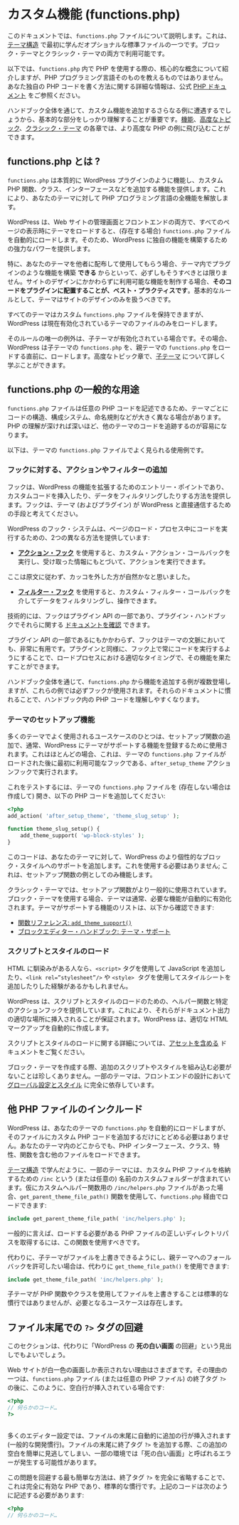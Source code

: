 <!-- 
# Custom Functionality (functions.php)
 -->

# カスタム機能 (functions.php)

<!-- 
This document will introduce you to the `functions.php` file. It is one of the optional standard files you first learned about in [Theme Structure](https://developer.wordpress.org/themes/core-concepts/theme-structure/). Both block and classic themes can utilize it.
 -->

このドキュメントでは、`functions.php` ファイルについて説明します。これは、[テーマ構造](https://developer.wordpress.org/themes/core-concepts/theme-structure/) で最初に学んだオプショナルな標準ファイルの一つです。ブロック・テーマとクラシック・テーマの両方で利用可能です。

<!-- 
The following will introduce you to the core concepts around using PHP within `functions.php`, but it will not teach you the PHP programming language itself. You can visit the official [PHP documentation](https://www.php.net/) for more information on how to write your own PHP code.
 -->

以下では、`functions.php` 内で PHP を使用する際の、核心的な概念について紹介しますが、PHP プログラミング言語そのものを教えるものではありません。あなた独自の PHP コードを書く方法に関する詳細な情報は、公式 [PHP ドキュメント](https://www.php.net/) をご参照ください。

<!-- 
Throughout the handbook, you will encounter more examples where you will add custom functionality, so getting the basics down is important. You can jump into more advanced PHP examples in the [Features](https://developer.wordpress.org/themes/features/), [Advanced Topics](https://developer.wordpress.org/themes/advanced-topics/), and [Classic Themes](https://developer.wordpress.org/themes/classic-themes/) chapters.
 -->

ハンドブック全体を通じて、カスタム機能を追加するさらなる例に遭遇するでしょうから、基本的な部分をしっかり理解することが重要です。[機能](https://developer.wordpress.org/themes/features/)、[高度なトピック](https://developer.wordpress.org/themes/advanced-topics/)、[クラシック・テーマ](https://developer.wordpress.org/themes/classic-themes/) の各章では、より高度な PHP の例に飛び込むことができます。

<!-- 
## What is functions.php?
 -->

## functions.php とは ?

<!-- 
The `functions.php` essentially acts like a WordPress plugin, letting you add custom PHP functions, classes, interfaces, and more. It opens up the entirety of the PHP programming language to your theme.
 -->

`functions.php` は本質的に WordPress プラグインのように機能し、カスタム PHP 関数、クラス、インターフェースなどを追加する機能を提供します。これにより、あなたのテーマに対して PHP プログラミング言語の全機能を解放します。

<!-- 
WordPress automatically loads the `functions.php` file (if it exists) as soon as it loads the theme on all page views on both the admin and front-end of the website. So it provides you with a lot of power to build unique features around WordPress.
 -->

WordPress は、Web サイトの管理画面とフロントエンドの両方で、すべてのページの表示時にテーマをロードすると、(存在する場合) `functions.php` ファイルを自動的にロードします。そのため、WordPress に独自の機能を構築するための強力なパワーを提供します。

<!-- 
Just because you *can* build plugin-like features in a theme doesn’t mean you always should, particularly if you are distributing your theme to others to use. If you are creating features that should be available regardless of the site’s design, **it is best practice to put the code in a plugin**. The rule of thumb is that themes should only deal with the site’s design.
 -->

特に、あなたのテーマを他者に配布して使用してもらう場合、テーマ内でプラグインのような機能を構築 **できる** からといって、必ずしもそうすべきとは限りません。サイトのデザインにかかわらずに利用可能な機能を制作する場合、**そのコードをプラグインに配置することが、ベスト・プラクティスです**。基本的なルールとして、テーマはサイトのデザインのみを扱うべきです。

<!-- 
While all themes can have a custom `functions.php` file, WordPress will only load the currently active theme’s.
 -->

すべてのテーマはカスタム `functions.php` ファイルを保持できますが、WordPress は現在有効化されているテーマのファイルのみをロードします。

<!-- 
The only caveat to that rule is when a child theme is active. In that case, WordPress loads the child theme’s `functions.php` just before loading the parent theme’s `functions.php`. You can learn more about [child themes](https://developer.wordpress.org/themes/advanced-topics/child-themes/) in the Advanced Topics chapter.
 -->

そのルールの唯一の例外は、子テーマが有効化されている場合です。その場合、WordPress は子テーマの `functions.php` を、親テーマの `functions.php` をロードする直前に、ロードします。高度なトピック章で、[子テーマ](https://developer.wordpress.org/themes/advanced-topics/child-themes/) について詳しく学ぶことができます。

<!-- 
## Common uses for functions.php
 -->

## functions.php の一般的な用途

<!-- 
Because the `functions.php` file lets you write any PHP, you will often see themes with wildly different code, organizational systems, naming conventions, and more. The deeper your understanding of PHP, the easier it will be to follow the code from other themes.
 -->

`functions.php` ファイルは任意の PHP コードを記述できるため、テーマごとにコードの構造、構成システム、命名規則などが大きく異なる場合があります。PHP の理解が深ければ深いほど、他のテーマのコードを追跡するのが容易になります。

<!-- 
The following are some uses you will often find in a theme’s `functions.php` file. 
 -->

以下は、テーマの `functions.php` ファイルでよく見られる使用例です。

<!-- 
### Adding actions or filters to hooks
 -->

### フックに対する、アクションやフィルターの追加

<!-- 
Hooks are the entry point to extending WordPress’ functionality, providing you with a way to inject custom code or filter data. Think of them as a way for themes (and plugins) to communicate directly with WordPress.
 -->

フックは、WordPress の機能を拡張するためのエントリー・ポイントであり、カスタムコードを挿入したり、データをフィルタリングしたりする方法を提供します。フックは、テーマ (およびプラグイン) が WordPress と直接通信するための手段と考えてください。

<!-- 
WordPress’ hooks system offers two different methods for executing your code during the page loading process:
 -->

WordPress のフック・システムは、ページのロード・プロセス中にコードを実行するための、2つの異なる方法を提供しています:

<!-- 
*   [**Action hooks**](https://developer.wordpress.org/plugins/hooks/actions/) allow you to run a custom action callback and “act on” the information that it receives.
*   [**Filter hooks**](https://developer.wordpress.org/plugins/hooks/filters/) let you filter data via a custom filter callback and manipulate it.
 -->

*   [**アクション・フック**](https://developer.wordpress.org/plugins/hooks/actions/) を使用すると、カスタム・アクション・コールバックを実行し、受け取った情報にもとづいて、アクションを実行できます。

ここは原文に従わず、カッコを外した方が自然かなと思いました。
*   [**フィルター・フック**](https://developer.wordpress.org/plugins/hooks/filters/) を使用すると、カスタム・フィルター・コールバックを介してデータをフィルタリングし、操作できます。

<!-- 
Technically, hooks are a part of the Plugin API, and you can [read the documentation](https://developer.wordpress.org/plugins/hooks/) on them in the Plugin Handbook.
 -->

技術的には、フックはプラグイン API の一部であり、プラグイン・ハンドブックでそれらに関する [ドキュメントを確認](https://developer.wordpress.org/plugins/hooks/) できます。

<!-- 
Despite being in the Plugin API, hooks are also extremely useful in the context of themes. Like plugins, you should always run your code on a hook so that it performs its functionality at the appropriate point in the load process.
 -->

プラグイン API の一部であるにもかかわらず、フックはテーマの文脈においても、非常に有用です。プラグインと同様に、フック上で常にコードを実行するようにすることで、ロードプロセスにおける適切なタイミングで、その機能を果たすことができます。

<!-- 
Throughout this handbook, you will see examples of adding features or functionality from `functions.php`, and these examples will always use a hook. Familiarizing yourself with their documentation will make it easier to understand PHP code in the handbook.
 -->

ハンドブック全体を通じて、`functions.php` から機能を追加する例が複数登場しますが、これらの例では必ずフックが使用されます。それらのドキュメントに慣れることで、ハンドブック内の PHP コードを理解しやすくなります。

<!-- 
### Theme setup function
 -->

### テーマのセットアップ機能

<!-- 
One common use case for many themes is adding a setup function, which is generally used to register theme-supported features with WordPress. This is almost always executed on the `after_setup_theme` action hook, which is the first hook available after a theme’s `functions.php` file has been loaded.
 -->

多くのテーマでよく使用されるユースケースのひとつは、セットアップ関数の追加で、通常、WordPress にテーマがサポートする機能を登録するために使用されます。これはほとんどの場合、これは、テーマの `functions.php` ファイルがロードされた後に最初に利用可能なフックである、`after_setup_theme` アクションフックで実行されます。

<!-- 
To test this, open your theme’s `functions.php` file (create one if it doesn’t exist), and add the following PHP code:
 -->

これをテストするには、テーマの `functions.php` ファイルを (存在しない場合は作成して) 開き、以下の PHP コードを追加してください:

<!-- 
```php
<?php
add_action( 'after_setup_theme', 'theme_slug_setup' );

function theme_slug_setup() {
	add_theme_support( 'wp-block-styles' );
}
```
 -->

```php
<?php
add_action( 'after_setup_theme', 'theme_slug_setup' );

function theme_slug_setup() {
	add_theme_support( 'wp-block-styles' );
}
```

<!-- 
This code adds support for WordPress’ more-opinionated block styles to your theme. You do not have to use this; it is merely serving as an example of what a setup function might look like.
 -->

このコードは、あなたのテーマに対して、WordPress のより個性的なブロック・スタイルへのサポートを追加します。これを使用する必要はありません; これは、セットアップ関数の例としてのみ機能します。

<!-- 
Setup functions are more common in classic themes. When using a block theme, the theme is often automatically opted into the features needed. You can find a list of theme-supported features here:
 -->

クラシック・テーマでは、セットアップ関数がより一般的に使用されています。ブロック・テーマを使用する場合、テーマは通常、必要な機能が自動的に有効化されます。テーマがサポートする機能のリストは、以下から確認できます:

<!-- 
*   [Function Reference: `add_theme_support()`](https://developer.wordpress.org/reference/functions/add_theme_support/)
*   [Block Editor Handbook: Theme Support](https://developer.wordpress.org/block-editor/how-to-guides/themes/theme-support/)
 -->

*   [関数リファレンス: `add_theme_support()`](https://developer.wordpress.org/reference/functions/add_theme_support/)
*   [ブロックエディター・ハンドブック: テーマ・サポート](https://developer.wordpress.org/block-editor/how-to-guides/themes/theme-support/)

<!-- 
### Loading scripts and styles
 -->

### スクリプトとスタイルのロード

<!-- 
If you are familiar with HTML, you will likely have come across adding JavaScript via the `<script>` tag or stylesheets via the `<link rel=”stylesheet”/>` or `<style>`  tags.
 -->

HTML に馴染みがある人なら、`<script>` タグを使用して JavaScript を追加したり、`<link rel=”stylesheet”/>` や `<style>`  タグを使用してスタイルシートを追加したりした経験があるかもしれません。

<!-- 
WordPress provides helper functions and specific action hooks for loading scripts and styles. This ensures that they are injected at the appropriate place in the document output. WordPress creates the appropriate HTML markup for you.
 -->

WordPress は、スクリプトとスタイルのロードのための、ヘルパー関数と特定のアクションフックを提供しています。これにより、それらがドキュメント出力の適切な場所に挿入されることが保証されます。WordPress は、適切な HTML マークアップを自動的に作成します。

<!-- 
You can learn more about loading scripts and styles in the [Including Assets](https://developer.wordpress.org/themes/core-conepts/including-assets/) documentation.
 -->

スクリプトとスタイルのロードに関する詳細については、[アセットを含める](https://developer.wordpress.org/themes/core-conepts/including-assets/) ドキュメントをご覧ください。

<!-- 
It is not uncommon when building block themes to have no need of including additional scripts/styles. Some themes rely entirely on [Global Settings and Styles](https://developer.wordpress.org/themes/core-concepts/global-settings-and-styles/) for the front-end design.
 -->

ブロック・テーマを作成する際、追加のスクリプトやスタイルを組み込む必要がないことは珍しくありません。一部のテーマは、フロントエンドの設計において [グローバル設定とスタイル](https://developer.wordpress.org/themes/core-concepts/global-settings-and-styles/) に完全に依存しています。

<!-- 
## Including other PHP files
 -->

## 他 PHP ファイルのインクルード

<!-- 
WordPress will automatically load your theme’s `functions.php` for you, but you are not limited to only adding custom PHP code in that file. You can load other files with PHP interfaces, classes, traits, and functions from elsewhere in your theme.
 -->

WordPress は、あなたのテーマの `functions.php` を自動的にロードしますが、そのファイルにカスタム PHP コードを追加するだけにとどめる必要はありません。あなたのテーマ内のどこからでも、PHP インターフェース、クラス、特性、関数を含む他のファイルをロードできます。

<!-- 
As you learned in [Theme Structure](https://developer.wordpress.org/themes/core-concepts/theme-structure/), some themes include a custom folder named `/inc` (or any custom folder) to store custom PHP files. Let’s assume you had an `/inc/helpers.php` file for custom helper functions, you could load it via `functions.php` using the `get_parent_theme_file_path()` function:
 -->

[テーマ構造](https://developer.wordpress.org/themes/core-concepts/theme-structure/) で学んだように、一部のテーマには、カスタム PHP ファイルを格納するための `/inc` という (または任意の) 名前のカスタムフォルダーが含まれています。仮にカスタムヘルパー関数用の `/inc/helpers.php` ファイルがあった場合、`get_parent_theme_file_path()` 関数を使用して、`functions.php` 経由でロードできます:

<!-- 
```php
include get_parent_theme_file_path( 'inc/helpers.php' );
```
 -->

```php
include get_parent_theme_file_path( 'inc/helpers.php' );
```

<!-- 
Generally speaking, you should use this function to get the correct directory path to any PHP file you need to load.
 -->

一般的に言えば、ロードする必要がある PHP ファイルの正しいディレクトリパスを取得するには、この関数を使用すべきです。

<!-- 
Alternatively, if you wanted to allow a child theme to override the file with a fallback to the parent theme, you could use `get_theme_file_path()` instead:
 -->

代わりに、子テーマがファイルを上書きできるようにし、親テーマへのフォールバックを許可したい場合は、代わりに `get_theme_file_path()` を使用できます:

<!-- 
```php
include get_theme_file_path( 'inc/helpers.php' );
```
 -->

```php
include get_theme_file_path( 'inc/helpers.php' );
```

<!-- 
It’s not standard practice to let child theme’s override files with PHP functions or classes, but there are use cases where it’s needed.
 -->

子テーマが PHP 関数やクラスを使用してファイルを上書きすることは標準的な慣行ではありませんが、必要となるユースケースは存在します。

<!-- 
## Avoid closing ?> tags at the end of files
 -->

## ファイル末尾での `?>` タグの回避

<!-- 
This section could otherwise be titled “How to avoid the dreaded WordPress *white screen of death*.”
 -->

このセクションは、代わりに「WordPress の **死の白い画面** の回避」という見出しでもよいでしょう。

<!-- 
There are various reasons that you might see a broken site with nothing but a white screen. One of those reasons is when the `functions.php` file (or any PHP file) has whitespace following its closing `?>` tag like this:
 -->

Web サイトが白一色の画面しか表示されない理由はさまざまです。その理由の一つは、`functions.php` ファイル (または任意の PHP ファイル) の終了タグ `?>` の後に、このように、空白行が挿入されている場合です:

<!-- 
```php
<?php
// some code...
?>
 
```
 -->

```php
<?php
// 何らかのコード…
?>
 
```

<!-- 
Many editor configurations will automatically add an extra line at the end of files (a common development practice). When you add a closing `?>` tag at the end of the file, it can be easy to miss this extra whitespace, which may cause the “white screen of death” in some environments.
 -->

多くのエディター設定では、ファイルの末尾に自動的に追加の行が挿入されます (一般的な開発慣行)。ファイルの末尾に終了タグ `?>` を追加する際、この追加の空白を簡単に見逃してしまい、一部の環境では「死の白い画面」と呼ばれるエラーが発生する可能性があります。

<!-- 
The easiest way to avoid this issue is to leave the closing `?>` tag out altogether, which is perfectly valid PHP and standard practice. The above code should be written as:
 -->

この問題を回避する最も簡単な方法は、終了タグ `?>` を完全に省略することで、これは完全に有効な PHP であり、標準的な慣行です。上記のコードは次のように記述する必要があります:

<!-- 
```php
<?php
// some code...
 
```
 -->

```php
<?php
// 何らかのコード…
 
```